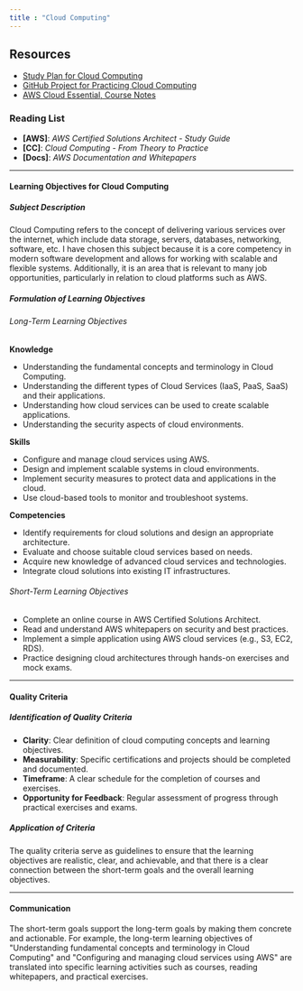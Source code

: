 ```yaml
---
title : "Cloud Computing"
---
```

## Resources

- [Study Plan for Cloud Computing](CloudComputingStudyPlan.md)
- [GitHub Project for Practicing Cloud Computing](https://github.com/Trygvemb/CloudPractice)
- [AWS Cloud Essential, Course Notes](AWS.md)

### Reading List

- **[AWS]**: *AWS Certified Solutions Architect - Study Guide*
- **[CC]**: *Cloud Computing - From Theory to Practice*
- **[Docs]**: *AWS Documentation and Whitepapers*

---

#### Learning Objectives for Cloud Computing

##### Subject Description

Cloud Computing refers to the concept of delivering various services over the internet, which include data storage, servers, databases, networking, software, etc. I have chosen this subject because it is a core competency in modern software development and allows for working with scalable and flexible systems. Additionally, it is an area that is relevant to many job opportunities, particularly in relation to cloud platforms such as AWS.

##### Formulation of Learning Objectives

###### Long-Term Learning Objectives

**Knowledge**

- Understanding the fundamental concepts and terminology in Cloud Computing.
- Understanding the different types of Cloud Services (IaaS, PaaS, SaaS) and their applications.
- Understanding how cloud services can be used to create scalable applications.
- Understanding the security aspects of cloud environments.

**Skills**

- Configure and manage cloud services using AWS.
- Design and implement scalable systems in cloud environments.
- Implement security measures to protect data and applications in the cloud.
- Use cloud-based tools to monitor and troubleshoot systems.

**Competencies**

- Identify requirements for cloud solutions and design an appropriate architecture.
- Evaluate and choose suitable cloud services based on needs.
- Acquire new knowledge of advanced cloud services and technologies.
- Integrate cloud solutions into existing IT infrastructures.

###### Short-Term Learning Objectives

- Complete an online course in AWS Certified Solutions Architect.
- Read and understand AWS whitepapers on security and best practices.
- Implement a simple application using AWS cloud services (e.g., S3, EC2, RDS).
- Practice designing cloud architectures through hands-on exercises and mock exams.

---

#### Quality Criteria

##### Identification of Quality Criteria

- **Clarity**: Clear definition of cloud computing concepts and learning objectives.
- **Measurability**: Specific certifications and projects should be completed and documented.
- **Timeframe**: A clear schedule for the completion of courses and exercises.
- **Opportunity for Feedback**: Regular assessment of progress through practical exercises and exams.

##### Application of Criteria

The quality criteria serve as guidelines to ensure that the learning objectives are realistic, clear, and achievable, and that there is a clear connection between the short-term goals and the overall learning objectives.

---

#### Communication

The short-term goals support the long-term goals by making them concrete and actionable. For example, the long-term learning objectives of "Understanding fundamental concepts and terminology in Cloud Computing" and "Configuring and managing cloud services using AWS" are translated into specific learning activities such as courses, reading whitepapers, and practical exercises.
